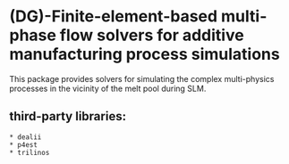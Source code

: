 # (DG)-Finite-element-based multi-phase flow solvers for additive manufacturing process simulations

This package provides solvers for simulating the complex multi-physics processes in the vicinity of the melt pool during SLM.

## third-party libraries:
    * dealii
    * p4est
    * trilinos